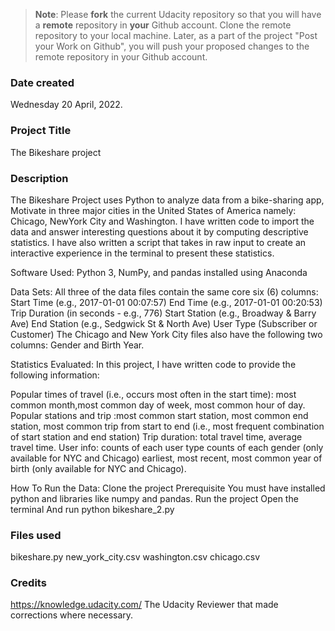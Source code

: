 >**Note**: Please **fork** the current Udacity repository so that you will have a **remote** repository in **your** Github account. Clone the remote repository to your local machine. Later, as a part of the project "Post your Work on Github", you will push your proposed changes to the remote repository in your Github account.

### Date created
Wednesday 20 April, 2022.

### Project Title
The Bikeshare project 

### Description

The Bikeshare Project uses Python to analyze data from a bike-sharing app, Motivate in three major cities in the United States of America namely: Chicago, NewYork City and Washington. I have written code to import the data and answer interesting questions about it by computing descriptive statistics. I have also written a script that takes in raw input to create an interactive experience in the terminal to present these statistics.

Software Used: Python 3, NumPy, and pandas installed using Anaconda

Data Sets: All three of the data files contain the same core six (6) columns: 
Start Time (e.g., 2017-01-01 00:07:57) 
End Time (e.g., 2017-01-01 00:20:53) 
Trip Duration (in seconds - e.g., 776)
Start Station (e.g., Broadway & Barry Ave)
End Station (e.g., Sedgwick St & North Ave)
User Type (Subscriber or Customer) 
 The Chicago and New York City files also have the following two columns: Gender and Birth Year.

Statistics Evaluated: In this project, I have written code to provide the following information:

Popular times of travel (i.e., occurs most often in the start time): most common month,most common day of week, most common hour of day. Popular stations and trip :most common start station, most common end station, most common trip from start to end (i.e., most frequent combination of start station and end station)
Trip duration: total travel time, average travel time.
User info: counts of each user type counts of each gender (only available for NYC and Chicago) earliest, most recent, most common year of birth (only available for NYC and Chicago).

How To Run the Data:
Clone the project Prerequisite You must have installed python and libraries like numpy and pandas.
Run the project
Open the terminal
And run python bikeshare_2.py

### Files used
bikeshare.py
new_york_city.csv
washington.csv
chicago.csv

### Credits
https://knowledge.udacity.com/
The Udacity Reviewer that made corrections where necessary.

